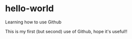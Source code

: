 # hello-world
Learning how to use Github

This is my first (but second) use of Github, hope it's useful!!
